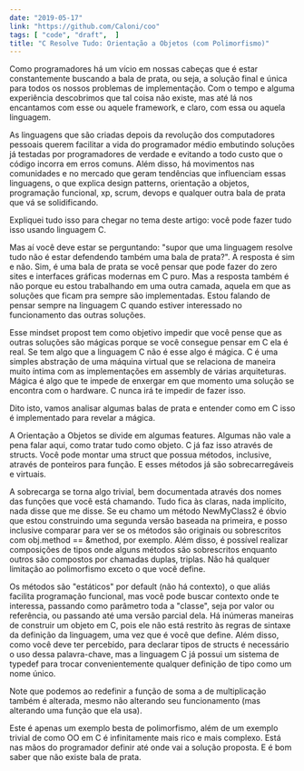 ```yaml
---
date: "2019-05-17"
link: "https://github.com/Caloni/coo"
tags: [ "code", "draft",  ]
title: "C Resolve Tudo: Orientação a Objetos (com Polimorfismo)"
---
```

Como programadores há um vício em nossas cabeças que é estar constantemente buscando a bala de prata, ou seja, a solução final e única para todos os nossos problemas de implementação. Com o tempo e alguma experiência descobrimos que tal coisa não existe, mas até lá nos encantamos com esse ou aquele framework, e claro, com essa ou aquela linguagem.

As linguagens que são criadas depois da revolução dos computadores pessoais querem facilitar a vida do programador médio embutindo soluções já testadas por programadores de verdade e evitando a todo custo que o código incorra em erros comuns. Além disso, há movimentos nas comunidades e no mercado que geram tendências que influenciam essas linguagens, o que explica design patterns, orientação a objetos, programação funcional, xp, scrum, devops e qualquer outra bala de prata que vá se solidificando.

Expliquei tudo isso para chegar no tema deste artigo: você pode fazer tudo isso usando linguagem C.

Mas aí você deve estar se perguntando: "supor que uma linguagem resolve tudo não é estar defendendo também uma bala de prata?". A resposta é sim e não. Sim, é uma bala de prata se você pensar que pode fazer do zero sites e interfaces gráficas modernas em C puro. Mas a resposta também é não porque eu estou trabalhando em uma outra camada, aquela em que as soluções que ficam pra sempre são implementadas. Estou falando de pensar sempre na linguagem C quando estiver interessado no funcionamento das outras soluções.

Esse mindset propost tem como objetivo impedir que você pense que as outras soluções são mágicas porque se você consegue pensar em C ela é real. Se tem algo que a linguagem C não é esse algo é mágica. C é uma simples abstração de uma máquina virtual que se relaciona de maneira muito íntima com as implementações em assembly de várias arquiteturas. Mágica é algo que te impede de enxergar em que momento uma solução se encontra com o hardware. C nunca irá te impedir de fazer isso.

Dito isto, vamos analisar algumas balas de prata e entender como em C isso é implementado para revelar a mágica.

A Orientação a Objetos se divide em algumas features. Algumas não vale a pena falar aqui, como tratar tudo como objeto. C já faz isso através de structs. Você pode montar uma struct que possua métodos, inclusive, através de ponteiros para função. E esses métodos já são sobrecarregáveis e virtuais.


A sobrecarga se torna algo trivial, bem documentada através dos nomes das funções que você está chamando. Tudo fica às claras, nada implícito, nada disse que me disse. Se eu chamo um método NewMyClass2 é óbvio que estou construindo uma segunda versão baseada na primeira, e posso inclusive comparar para ver se os métodos são originais ou sobrescritos com obj.method == &method, por exemplo. Além disso, é possível realizar composições de tipos onde alguns métodos são sobrescritos enquanto outros são compostos por chamadas duplas, triplas. Não há qualquer limitação ao polimorfismo exceto o que você define.


Os métodos são "estáticos" por default (não há contexto), o que aliás facilita programação funcional, mas você pode buscar contexto onde te interessa, passando como parâmetro toda a "classe", seja por valor ou referência, ou passando até uma versão parcial dela. Há inúmeras maneiras de construir um objeto em C, pois ele não está restrito às regras de sintaxe da definição da linguagem, uma vez que é você que define. Além disso, como você deve ter percebido, para declarar tipos de structs é necessário o uso dessa palavra-chave, mas a linguagem C já possui um sistema de typedef para trocar convenientemente qualquer definição de tipo como um nome único.



Note que podemos ao redefinir a função de soma a de multiplicação também é alterada, mesmo não alterando seu funcionamento (mas alterando uma função que ela usa).



Este é apenas um exemplo besta de polimorfismo, além de um exemplo trivial de como OO em C é infinitamente mais rico e mais complexo. Está nas mãos do programador definir até onde vai a solução proposta. E é bom saber que não existe bala de prata.
